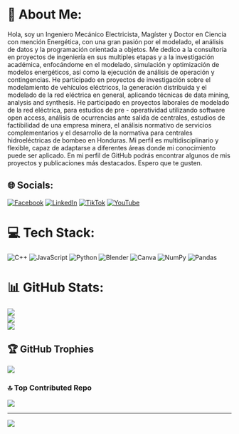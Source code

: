 # 💫 About Me:
Hola, soy un Ingeniero Mecánico Electricista, Magíster y Doctor en Ciencia con mención Energética, con una gran pasión por el modelado, el análisis de datos y la programación orientada a objetos. Me dedico a la consultoría en proyectos de ingeniería en sus multiples etapas y a la investigación académica, enfocándome en el modelado, simulación y optimización de modelos energéticos, así como la ejecución de análisis de operación y contingencias. He participado en proyectos de investigación sobre el modelamiento de vehículos eléctricos, la generación distribuida y el modelado de la red eléctrica en general, aplicando técnicas de data mining, analysis and synthesis. He participado en proyectos laborales de modelado de la red eléctrica, para estudios de pre - operatividad utilizando software open access, análisis de ocurrencias ante salida de centrales, estudios de factibilidad de una empresa minera, el análisis normativo de servicios complementarios y el desarrollo de la normativa para centrales hidroeléctricas de bombeo en Honduras. Mi perfil es multidisciplinario y flexible, capaz de adaptarse a diferentes áreas donde mi conocimiento puede ser aplicado. En mi perfil de GitHub podrás encontrar algunos de mis proyectos y publicaciones más destacados. Espero que te gusten.


## 🌐 Socials:
[![Facebook](https://img.shields.io/badge/Facebook-%231877F2.svg?logo=Facebook&logoColor=white)](https://facebook.com/carloswyller.villanuevamachado.3) [![LinkedIn](https://img.shields.io/badge/LinkedIn-%230077B5.svg?logo=linkedin&logoColor=white)](https://linkedin.com/in/carlos-wyller-villanueva-machado-559a75116) [![TikTok](https://img.shields.io/badge/TikTok-%23000000.svg?logo=TikTok&logoColor=white)](https://tiktok.com/@wyllervillanueva) [![YouTube](https://img.shields.io/badge/YouTube-%23FF0000.svg?logo=YouTube&logoColor=white)](https://youtube.com/@carloswyllervillanuevamach3286) 

# 💻 Tech Stack:
![C++](https://img.shields.io/badge/c++-%2300599C.svg?style=for-the-badge&logo=c%2B%2B&logoColor=white) ![JavaScript](https://img.shields.io/badge/javascript-%23323330.svg?style=for-the-badge&logo=javascript&logoColor=%23F7DF1E) ![Python](https://img.shields.io/badge/python-3670A0?style=for-the-badge&logo=python&logoColor=ffdd54) ![Blender](https://img.shields.io/badge/blender-%23F5792A.svg?style=for-the-badge&logo=blender&logoColor=white) ![Canva](https://img.shields.io/badge/Canva-%2300C4CC.svg?style=for-the-badge&logo=Canva&logoColor=white) ![NumPy](https://img.shields.io/badge/numpy-%23013243.svg?style=for-the-badge&logo=numpy&logoColor=white) ![Pandas](https://img.shields.io/badge/pandas-%23150458.svg?style=for-the-badge&logo=pandas&logoColor=white)
# 📊 GitHub Stats:
![](https://github-readme-stats.vercel.app/api?username=cwvillanuevam&theme=blue-green&hide_border=false&include_all_commits=false&count_private=false)<br/>
![](https://github-readme-streak-stats.herokuapp.com/?user=cwvillanuevam&theme=blue-green&hide_border=false)<br/>
![](https://github-readme-stats.vercel.app/api/top-langs/?username=cwvillanuevam&theme=blue-green&hide_border=false&include_all_commits=false&count_private=false&layout=compact)

## 🏆 GitHub Trophies
![](https://github-profile-trophy.vercel.app/?username=cwvillanuevam&theme=nord&no-frame=false&no-bg=true&margin-w=4)

### 🔝 Top Contributed Repo
![](https://github-contributor-stats.vercel.app/api?username=cwvillanuevam&limit=5&theme=nord&combine_all_yearly_contributions=true)

---
[![](https://visitcount.itsvg.in/api?id=cwvillanuevam&icon=0&color=0)](https://visitcount.itsvg.in)

<!-- Proudly created with GPRM ( https://gprm.itsvg.in ) -->
